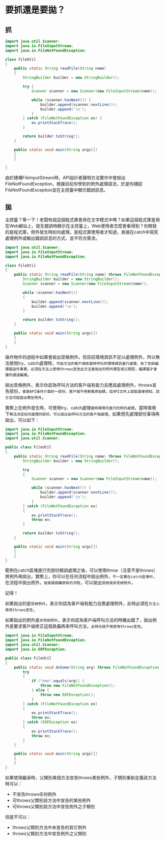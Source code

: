 # 要抓還是要拋？

## 抓

```java
import java.util.Scanner;
import java.io.FileInputStream;
import java.io.FileNotFoundException;

class FileUtil
{
    public static String readFile(String name)
    {
        StringBuilder builder = new StringBuilder();

        try {
            Scanner scanner = new Scanner(new FileInputStream(name));

            while (scanner.hasNext()) {
                builder.append(scanner.nextLine());
                builder.append('\n');
            }
        } catch (FileNotFoundException ex) {
            ex.printStackTrace();
        }

        return builder.toString();
    }

    public static void main(String args[])
    {
    }

}
```

由於建構FileInputStream時，API設計者聲明方法實作中會拋出FileNotFoundException，根據目前你學到的例外處理語法，於是你捕捉FileNotFoundException並在主控臺中顯示錯誤訊息。


## 拋

主控臺？等一下！老闆有說這個程式庫會用在文字模式中嗎？如果這個程式庫是用在Web網站上，發生錯誤時顯示在主控臺上，Web使用者怎麼會看得到？你開發的是程式庫，例外發生時如何處理，是程式庫使用者才知道，直接在catch中寫死處理例外或輸出錯誤訊息的方式，並不符合需求。

```java
import java.util.Scanner;
import java.io.FileInputStream;
import java.io.FileNotFoundException;

class FileUtil
{
    public static String readFile(String name) throws FileNotFoundException {
        StringBuilder builder = new StringBuilder();
        Scanner scanner = new Scanner(new FileInputStream(name));

        while (scanner.hasNext())
        {
            builder.append(scanner.nextLine());
            builder.append('\n');
        }

        return builder.toString();
    }

    public static void main(String args[])
    {
    }
}
```
操作物件的過程中如果會拋出受檢例外，但目前環境資訊不足以處理例外，所以無法使用try、catch處理時，`可由方法的客戶端依當時呼叫的環境資訊進行處理。為了告訴編譯器這件事實，必須在方法上使用throws宣告此方法會拋出的例外類型或父類型，編譯器才會讓你通過編譯`。


拋出受檢例外，表示你認為呼叫方法的客戶端有能力且應該處理例外，throws宣告部份，`會是API操作介面的一部份，客戶端不用察看原始碼，從API文件上就能直接得知，該方法可能拋出哪些例外`。


實際上在例外發生時，可使用try、catch處理`當時環境可進行的例外處理`，當時環境下`無法決定如何處理的部份，可以拋出由呼叫方法的客戶端處理`。如果想先處理部份事項再拋出，可以如下：



```java
import java.io.FileInputStream;
import java.io.FileNotFoundException;
import java.util.Scanner;

public class FileUtil
{
    public static String readFile(String name) throws FileNotFoundException {
        StringBuilder builder = new StringBuilder();

        try
        {
            Scanner scanner = new Scanner(new FileInputStream(name));

            while (scanner.hasNext()) {
                builder.append(scanner.nextLine());
                builder.append('\n');
            }
        } catch (FileNotFoundException ex)
        {
            ex.printStackTrace();
            throw ex;
        }

        return builder.toString();
    }

    public static void main(String args[])
    {
    }
}
```

範例在catch區塊進行完部份錯誤處理之後，可以使用throw（注意不是throws）將例外再拋出，實際上，你可以在任何流程中拋出例外，`不一定要在catch區塊中`，在流程中拋出例外，`就直接跳離原有的流程`，可以拋出`受檢或非受檢例外`，

記得！


如果拋出的是`受檢例外`，表示你認為客戶端有能力且應處理例外，此時必須在`方法上使用throws宣告`，

如果拋出的例外是`非受檢例外`，表示你認為客戶端呼叫方法的時機出錯了，拋出例外是要求客戶端修正這個臭蟲再來呼叫方法，`此時也就不用使用throws宣告`。



```java
import java.io.FileInputStream;
import java.io.FileNotFoundException;
import java.util.Scanner;
import java.io.EOFException;

public class FileUtil
{
    public static void doSome(String arg) throws FileNotFoundException, EOFException {
        try
        {
            if ("one".equals(arg)) {
                throw new FileNotFoundException();
            } else {
                throw new EOFException();
            }
        } catch (FileNotFoundException ex)
        {
            ex.printStackTrace();
            throw ex;
        } catch (EOFException ex)
        {
            ex.printStackTrace();
            throw ex;
        }
    }

    public static void main(String args[])
    {
    }
}
```

如果使用繼承時，父類別某個方法宣告throws某些例外，子類別重新定義該方法時可以：

- 不宣告throws任何例外
- 可throws父類別該方法中宣告的某些例外
- 可throws父類別該方法中宣告例外之子類別

但是不可以：

- throws父類別方法中未宣告的其它例外
- throws父類別方法中宣告例外之父類別


